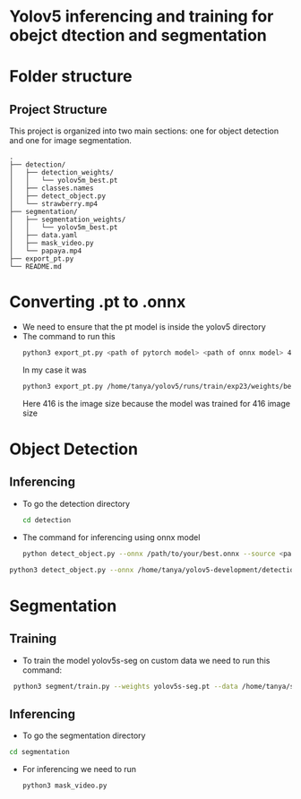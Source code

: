 # Yolov5 inferencing and training for obejct dtection and segmentation
# Folder structure
## Project Structure

This project is organized into two main sections: one for object detection and one for image segmentation.

```text
.
├── detection/
│   ├── detection_weights/
│   │   └── yolov5m_best.pt  
│   ├── classes.names
│   ├── detect_object.py
│   └── strawberry.mp4
├── segmentation/
│   ├── segmentation_weights/
│   │   └── yolov5m_best.pt
│   ├── data.yaml
│   ├── mask_video.py
│   └── papaya.mp4
├── export_pt.py
└── README.md
```
# Converting .pt to .onnx
 * We need to ensure that the pt model is inside the yolov5 directory
 * The command to run this
   ``` bash
   python3 export_pt.py <path of pytorch model> <path of onnx model> 416
   ```
   In my case it was
   ``` bash
   python3 export_pt.py /home/tanya/yolov5/runs/train/exp23/weights/best.pt /home/tanya/yolov5/runs/train/exp23/weights/best.onnx 416
   ```
   Here 416 is the image size because the model was trained for 416 image size
# Object Detection
## Inferencing 
* To go the detection directory
  ``` bash
  cd detection
  ```
* The command for inferencing using onnx model
  ``` bash
  python detect_object.py --onnx /path/to/your/best.onnx --source <path_to_your_video> --names /path/to/your/classes.names --img-size 416
  ```
```bash
python3 detect_object.py --onnx /home/tanya/yolov5-development/detection_weights/best.onnx --source "./strawberry.mp4" --names ./classes.names --img-size 416
```
# Segmentation

## Training
* To train the model yolov5s-seg on custom data we need to run this command:
```bash
 python3 segment/train.py --weights yolov5s-seg.pt --data /home/tanya/seg/data.yaml --epochs 25 --img 640 --batch-size 16
 ```
 ## Inferencing
 * To go the segmentation directory
  ``` bash
  cd segmentation
  ```
* For inferencing we need to run
  ``` bash
  python3 mask_video.py
  ```

   
